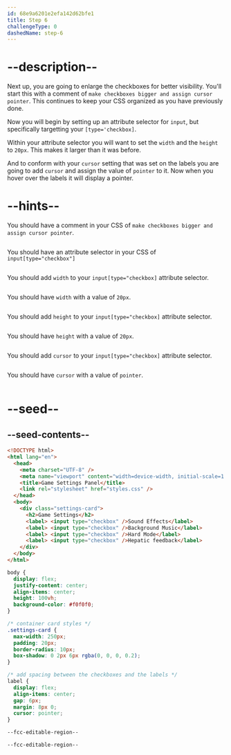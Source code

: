 ```yaml
---
id: 68e9a6201e2efa142d62bfe1
title: Step 6
challengeType: 0
dashedName: step-6
---
```


# --description--

Next up, you are going to enlarge the checkboxes for better visibility. You'll start this with a comment of `make checkboxes bigger and assign cursor pointer`. This continues to keep your CSS organized as you have previously done.

Now you will begin by setting up an attribute selector for `input`, but specifically targetting your `[type='checkbox]`.

Within your attribute selector you will want to set the `width` and the `height` to `20px`. This makes it larger than it was before.

And to conform with your `cursor` setting that was set on the labels you are going to add `cursor` and assign the value of `pointer` to it. Now when you hover over the labels it will display a pointer.

# --hints--

You should have a comment in your CSS of `make checkboxes bigger and assign cursor pointer`.

```js

```

You should have an attribute selector in your CSS of `input[type="checkbox"]`

```js

```

You should add `width` to your `input[type="checkbox]` attribute selector.

```js

```

You should have `width` with a value of `20px`.

```js

```

You should add `height` to your `input[type="checkbox]` attribute selector.

```js

```

You should have `height` with a value of `20px`.

```js

```

You should add `cursor` to your `input[type="checkbox]` attribute selector.

```js

```

You should have `cursor` with a value of `pointer`.

```js

```

# --seed--

## --seed-contents--

```html
<!DOCTYPE html>
<html lang="en">
  <head>
    <meta charset="UTF-8" />
    <meta name="viewport" content="width=device-width, initial-scale=1.0" />
    <title>Game Settings Panel</title>
    <link rel="stylesheet" href="styles.css" />
  </head>
  <body>
    <div class="settings-card">
      <h2>Game Settings</h2>
      <label> <input type="checkbox" />Sound Effects</label>
      <label> <input type="checkbox" />Background Music</label>
      <label> <input type="checkbox" />Hard Mode</label>
      <label> <input type="checkbox" />Hepatic feedback</label>
    </div>
  </body>
</html>
```

```css
body {
  display: flex;
  justify-content: center;
  align-items: center;
  height: 100vh;
  background-color: #f0f0f0;
}

/* container card styles */
.settings-card {
  max-width: 250px;
  padding: 20px;
  border-radius: 10px;
  box-shadow: 0 2px 6px rgba(0, 0, 0, 0.2);
}

/* add spacing between the checkboxes and the labels */
label {
  display: flex;
  align-items: center;
  gap: 6px;
  margin: 8px 0;
  cursor: pointer;
}

--fcc-editable-region--

--fcc-editable-region--
```
